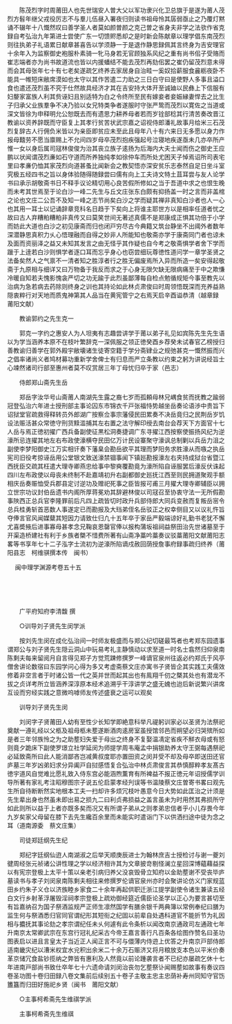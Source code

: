 <!-- { "loadSidebar": true } -->
　　陈茂烈字时周莆田人也先世瑞安人曽大父以军功隶兴化卫总旗于是遂为莆人茂烈方髫年继父戎役厉志不与羣儿伍昼入署夜归则读书祖母怜其孱弱亟止之乃覆灯黙诵不辍年十八慨然叹曰善学圣人者莫如颜曽颜之克己曽之省身夫非学之法欤作省克録自考弘治九年第进士尝使广东一切馈赆悉却之是时新会陈献章以理学倡东南茂烈则往执弟子礼语累日献章甚喜告以学须静一于是退作静思録佩其言终身为吉安理官十余年入为监察御史袍服朴素骑一牝马身若无官顾独系风纪之重有尚书佀子受赂而崔志端者亦为尚书故道流也皆以内援蟠结不能去茂烈再劾佀罢之崔仍留茂烈意未得而会其母张年七十有七老矣遂疏乞终养去家居身自治畦一奚奴拾薪服食麄粝夜卧不能具一帷短床敝席漠如也太守以其作苦遣二力助之三日白守曰是使野人多事且溢口食也遣还茂烈虽不究于仕然故具经济才其在吉安持大体开至诚廸以民彝上下信服有妇嫠家富族人利其赀诬妇且别适特为白之令终所至民有嫁妾者妾娠縁妻悍去之比生子归承父业族羣争不决乃验以女兄特类争者遂服时守张严鸷而茂烈以寛佐之当道或深文皆徐为申释明允公恕既去而有遗思力耕养母者若而岁铨部稔其行清苦奏改晋江教谕以资养辞既而守臣复上其孝行贫苦状武宗嘉之诏视侍郎潘礼故事月给米三石茂烈复辞古人行佣负米皆以为亲臣即贫应未至此且母年八十有六来日无多愿以身力作报母囏劳不愿当廪赐上不允间四岁母卒茂烈抱疾强起号泣寝地疾遂亟未几亦卒所产惟一女以身后属司冦林俊俊为治其丧立族子逺扬为后海内大夫士闻而伤之御史王应鹏以状闻谓茂烈亷如石守道而所养独纯孝如徐仲车而所处尤困天子悼焉诏所司表宅里曰孝亷仍恤其家茂烈向道甚蚤比闻新会之教契悟亦深安贫乐志泰然自足日坐斗室究极五经四书之旨以身体验随得随録尝曰儒有向上工夫诗文特土苴耳尝与友人论学书曰承示胡敬斋书日不释手议论精切用心良苦假所修如之当于吾道中求之也恨生晚而未考其世焉至于论白沙一峰二先生与丘文庄张东白颇有抑扬盖一时之言而非盖棺之论也文庄二公吾不及知一峰之志节尚矣白沙之学而疑其禅非真知白沙者也人一心也其用一耳士以记诵辞章竞科名日趋于下矣向上将谁主耶世方以是相率任道者忧之故曰古人弃糟粕糟粕非真传又曰莫笑世间无著述真儒不是郑康成正惧其功倍于小学而妨此大道也白沙之初见康斋而归也闭戸穷尽古今典籍又筑台静坐不出阈外者数年深潜静思真积力乆心悟理融而自得之妙非人所能知也敬斋亦学于康斋同门者也谅未及面而资丽泽之益又未知其发言之由无怪乎其作疑也自今考之敬斋惧学者舍下学而躐于上逹若白沙则惧学者逐口耳而忘乎身心也窃尝细玩尊徳性道问学一章学圣贤之法备矣然人之气禀不一清者知之胜淳者行之胜无偏废焉所入异而所造一矣安得起敬斋于九原相与细详又曰万物备于我反而求之于心身无限欠缺无限病痛至于中之欺慊冷暖自知若夫愧影愧衾严切之功无踰于此烈虽鄙薄每自检点勉循规矩今事至教先以治病为急若病去药除则终身之训也其持论如此林贞肃俊曰时周领悟既深而充养益熟隠衷粹行对天地而质鬼神第其人品当在黄宪管宁之右焉天启辛酉谥恭清（越章録　莆阳文献）

　　教谕郭约之先生克一

　　郭克一字约之惠安人为人坦夷有志趣尝讲学于莆以弟子礼见如宾陈先生先生语以为学当涵养本原不在枝叶繁辞克一深佩服之领正徳癸酉乡荐癸未试春官乙榜授归善教谕归善学在郭外殿宇敝壊诸生徒寄空籍于学分斋肄业之规弛甚克一慨然振而兴之倡率诸尚义者鸠材募功重新学舍俾士有归息而严立条教以约束之躬为讲说经旨士心竦然诸司行部至惠州者莫不叹赏居三年丁母忧归卒于家（邑志）

　　侍郎郑山斋先生岳

　　郑岳字汝华号山斋莆人南湖先生露之裔七岁而孤頼母林兄嵎食贫而抚教之踰弱冠登弘治六年进士授刑部主事论囚东市锦衣千戸张福恃势越坐岳奏论语渉中贵旨下诏狱堂官疏救得释转员外郎湖广按察佥事宗藩侵民田累奏不决岳竟归之民荆岳岁饥设法赈活甚众常徳守刑货黩滥捕其左右置之法守解印绶去南台会荐天下方面官十七人岳与焉正徳初擢广西兵备副使征黒松洞奏捷调广东寻擢江西按察使振扬风纪为逆濠所忌连擢其地左右布政使濠横夺民田亿万计民设寨聚守濠讽总制剿以兵岳力沮之副使李梦阳御史江万实相讦奏下藩臬会勘岳欲平其理而梦阳务求胜濠从而嗾之执岳宪司旧役考掠诬岳用公堂银文致送濠禁锢事闻下镇廵勘报濠左右夹持成狱台省暨江西抚臣交疏其枉遣大理寺卿燕忠给事中黎奭覆勘竟为濠所陷自诬服罢后濠反伏诛起四川左布政使以母丧未终制不赴嘉靖初升右副都御史廵抚江西至则民拥道聚观手额相庆岳奏赈恤受兵郡县定讨逆功及赠祀死事之臣皆报可甫三月擢大理寺卿辅臣以拥立世宗功议封伯岳遗书内阁所厚蒋冕劝其辞避林俊以司冦召至协衷守法一无所假勘事陜西正总兵官李隆罪前后凡四上疏皆切时政升兵部侍郎大同兵变赦而复叛岳宻令总兵桂勇斩首恶数人事遂定已而勘报及大珰弟侄名岳驳正之权幸侧目又以议礼忤旨夺俸言官风闻媒糵其短因力请致仕归凢十五年卒于家岳严毅端谅好礼勤书老犹不懈尤喜奬掖后进事寡母甚孝念兄鞠哀恩罄官俸以报构蒲坂祖祠益祭田治先世诸墓至于开渠造桥建社有利于乡族者槩不惜费所著有山斋净藁吟藁奏议驳藁莆阳文献莆阳志畧等书享年七十二子泓字士流初为逆濠所陷谪戍赦回荫授詹事府録事疏归终养（莆阳县志　柯维骐撰本传　闽书） 

　
闽中理学渊源考卷五十五

　

　　

　　广平府知府李清馥 撰

　　○训导刘子贤先生闵学派

　　按刘先生闵在成化弘治间一时师友极盛而与郑公纪切磋最笃者也考郑东园遗事谓郑公与刘子贤先生隠云洞山中玩易考礼主静慎动以求至道一时名士翕然归仰泉南陈剩夫每来留阅月自言得见郑子方觉荒踈修撰罗一峰谪官泉州往返必约郑氏于风亭僧舍讲论数宿曰东园学问心得为多又考虚斋蔡文庄亦寓书子贤皆企其实践工夫儒效修着非空言者于时诸公皆一代之英并世而起其出也有鳯翔千仞之槩其处也有潜龙不拔之贞详考所立皆涵养深淳原本经术追溯乎干淳讲学之盛无媿也迨后新说繁兴讲席互设而穷经实践之意微呜嘑师友传述盛衰之运可以观矣

　　训导刘子贤先生闵

　　刘闵字子贤莆田人幼有至性少长知学即絶意科举凡禔躬训家必以圣贤为法祭祀奠献一遵礼经以父柩及祖母柩未塟遂断酒肉逺房室虽授馆邻邑而朔望必归哭殡所如是者三年邻族怜之为之助塟妇失爱于母出之终身不复娶温凊定省疾不觧衣母或有怒则竟夕跪床下副使罗璟立社学延闵为师提学周韦庵孟中捐银助养太守王弼每遇祭祀必延致斋所曰此人能消鄙吝岂减黄叔度耶亦置田资之闵并受不却及母卒即送田还官庐墓三年岁凶弟妇求分异阖戸自挝感悟复合弘治中林贞肃俊言其恭慎醇粹孝友髙古徳宇道风自觉难比愿礼致入侍东宫必能涵煦薫育有所裨益不报正徳元年诏授儒学训导所著有家礼考注昭穆图宗子说五伦启蒙孝经刋误等书温陵蔡文庄曽寄书畧曰观先生所自待断断然实地根本工夫一扫却许多烦冗枝叶愚意今日大势如此匡治之计须是先生辈出身也然虽未即出易之损九二曰利贞弗损益之盖言虽未为时用然其弗损所守如此则所以益于上者亦既多矣而况又有所谓子弟从之则孝弟忠信者乎小儿存畏今年九岁矣家父母留在膝下去先生纔百余里而未能实时遣诣门下以供洒扫途中徒为念之耳（道南源委　蔡文庄集）

　　司徒郑廷纲先生纪

　　郑纪字廷纲仙逰人南湖淑之后举天顺庚辰进士为翰林庶吉士授检讨与谢一夔刘徤周经张元祯诸公讲性理之学以经济相许其为文章披竒剔怪澜立星回深博藴藉益探以有宪宗登极上太平十策以亲老引病归养父没哀毁骨立知府以金助塟谢不受丧毕庐墓读书与孝子刘闵泉南陈剩夫相往来修撰罗伦谪官泉州亦时会聚讲论仿义门家规蓝田乡约朱子义仓以济族睦乡家食二十余年再起供职迁浙江提学副使令诸生兼读五经白文行乡射革浮屠毁淫祠孝宗登极上疏劝御经筵近儒臣论圣学以正心为要言甚切至有旨嘉纳召为国子祭酒监规严正师生凛然国学有膳余银千两典簿以常例奉纪曰膳为监生何与祭酒悉归官同官谓纪形其短衔之纪固以前辈自处遇科道官不能折节为礼因相与攟抚其事论劾之孝宗谓纪任未乆何遽有此令条析以闻改南京通政司左通政七年升南京太常卿武宗在东宫行冠礼纪采古今帝王嘉言善行凡百条各绘图作赞名曰圣功图表启以进且言皇太子当近正人闻正言不可与儇薄内侍逰上优答之升南京戸部侍郎适南畿灾纪以漕米权宜水兊积出余米二十余万石赈济又将月粮放支本色以平米价奏革京储冗食盐钞揽纳之弊皆有惠利及人然竟以前论踵袭言者不已纪亦屡疏乞休十七年进南戸部尚书致仕卒年七十六遗命请刘闵治丧勿乞塟祭讣闻赐塟如故事有奏议四卷圣功图十卷归田録八卷文集前后续别五十卷子主敬主忠主忠荫补寿州同知守官饬簠簋而归田好施祀乡贤（闽书　莆阳文献）

　　○主事柯希斋先生维祺学派

　　主事柯希斋先生维祺

